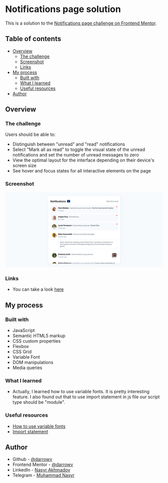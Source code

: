 # Notifications page solution

This is a solution to the [Notifications page challenge on Frontend Mentor](https://www.frontendmentor.io/challenges/notifications-page-DqK5QAmKbC).

## Table of contents

- [Overview](#overview)
  - [The challenge](#the-challenge)
  - [Screenshot](#screenshot)
  - [Links](#links)
- [My process](#my-process)
  - [Built with](#built-with)
  - [What I learned](#what-i-learned)
  - [Useful resources](#useful-resources)
- [Author](#author)


## Overview

### The challenge

Users should be able to:

- Distinguish between "unread" and "read" notifications
- Select "Mark all as read" to toggle the visual state of the unread notifications and set the number of unread messages to zero
- View the optimal layout for the interface depending on their device's screen size
- See hover and focus states for all interactive elements on the page

### Screenshot

![](./screenshot.png)

### Links

- You can take a look [here](https://darrowv.github.io/notification-page)

## My process

### Built with

- JavaScript
- Semantic HTML5 markup
- CSS custom properties
- Flexbox
- CSS Grid
- Variable Font
- DOM manipulations
- Media queries

### What I learned

- Actually, I learned how to use variable fonts. It is pretty interesting feature. I also found out that to use import statement in js file our script type should be "module".

### Useful resources

- [How to use variable fonts](https://css-tricks.com/newsletter/259-how-to-use-variable-fonts/)
- [Import statement](https://developer.mozilla.org/en-US/docs/Web/JavaScript/Reference/Statements/import)

## Author

- Github - [@darrowv](https://github.com/darrowv)
- Frontend Mentor - [@darrowv](https://www.frontendmentor.io/profile/darrowv)
- LinkedIn - [Nasyr Akhmadov](https://linkedin.com/in/darrowv)
- Telegram - [Muhammad Nasyr](t.me/m_nasyr)